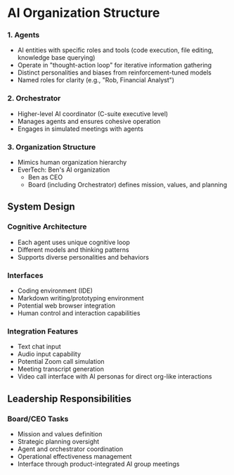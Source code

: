 # AI Organization Structure

### 1. Agents
- AI entities with specific roles and tools (code execution, file editing, knowledge base querying)
- Operate in "thought-action loop" for iterative information gathering
- Distinct personalities and biases from reinforcement-tuned models
- Named roles for clarity (e.g., "Rob, Financial Analyst")

### 2. Orchestrator
- Higher-level AI coordinator (C-suite executive level)
- Manages agents and ensures cohesive operation
- Engages in simulated meetings with agents

### 3. Organization Structure
- Mimics human organization hierarchy
- EverTech: Ben's AI organization
  - Ben as CEO
  - Board (including Orchestrator) defines mission, values, and planning

## System Design

### Cognitive Architecture
- Each agent uses unique cognitive loop
- Different models and thinking patterns
- Supports diverse personalities and behaviors

### Interfaces
- Coding environment (IDE)
- Markdown writing/prototyping environment
- Potential web browser integration
- Human control and interaction capabilities

### Integration Features
- Text chat input
- Audio input capability
- Potential Zoom call simulation
- Meeting transcript generation
- Video call interface with AI personas for direct org-like interactions

## Leadership Responsibilities

### Board/CEO Tasks
- Mission and values definition
- Strategic planning oversight
- Agent and orchestrator coordination
- Operational effectiveness management
- Interface through product-integrated AI group meetings
